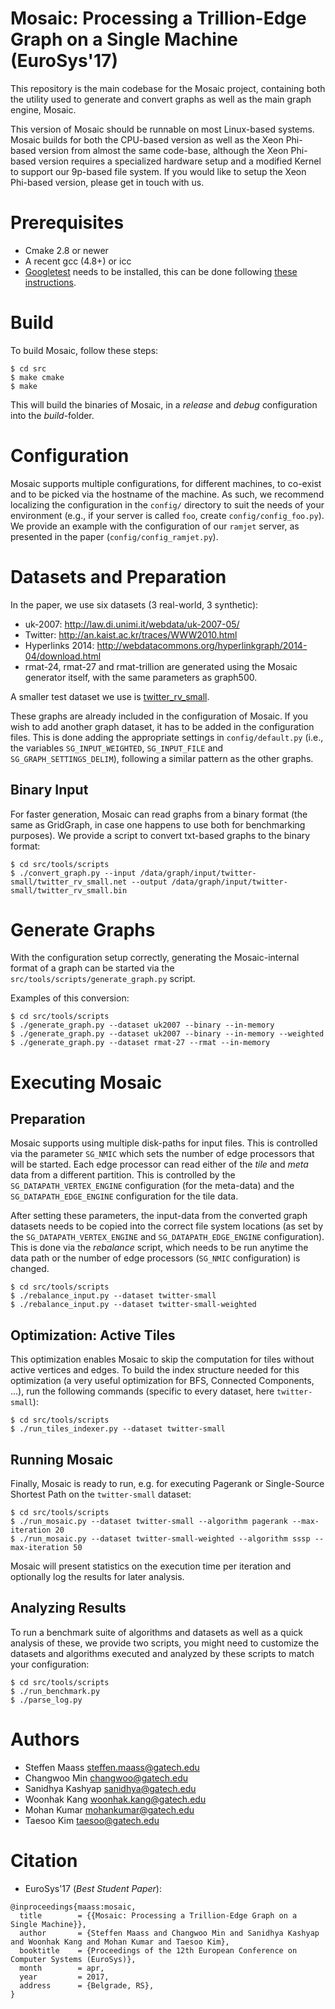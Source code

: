 # Mosaic: Processing a Trillion-Edge Graph on a Single Machine (EuroSys'17)

This repository is the main codebase for the Mosaic project, containing both
the utility used to generate and convert graphs as well as the main graph
engine, Mosaic.

This version of Mosaic should be runnable on most Linux-based systems.
Mosaic builds for both the CPU-based version as well as the Xeon Phi-based
version from almost the same code-base, although the Xeon Phi-based version
requires a specialized hardware setup and a modified Kernel to support our
9p-based file system.
If you would like to setup the Xeon Phi-based version, please get in touch with
us.

# Prerequisites 
* Cmake 2.8 or newer
* A recent gcc (4.8+) or icc 
* [Googletest](https://github.com/google/googletest) needs to be installed, this
can be done following [these
instructions](https://github.com/google/googletest/blob/master/googletest/README.md).

# Build
To build Mosaic, follow these steps:
```
$ cd src
$ make cmake
$ make
```
This will build the binaries of Mosaic, in a _release_ and _debug_
configuration into the _build_-folder.

# Configuration
Mosaic supports multiple configurations, for different machines, to co-exist
and to be picked via the hostname of the machine.
As such, we recommend localizing the configuration in the `config/` directory
to suit the needs of your environment (e.g., if your server is called `foo`,
create `config/config_foo.py`).
We provide an example with the configuration of our `ramjet` server, as
presented in the paper (`config/config_ramjet.py`).

# Datasets and Preparation
In the paper, we use six datasets (3 real-world, 3 synthetic):
* uk-2007: http://law.di.unimi.it/webdata/uk-2007-05/
* Twitter: http://an.kaist.ac.kr/traces/WWW2010.html
* Hyperlinks 2014: http://webdatacommons.org/hyperlinkgraph/2014-04/download.html
* rmat-24, rmat-27 and rmat-trillion are generated using the Mosaic generator
  itself, with the same parameters as graph500.

A smaller test dataset we use is [twitter_rv_small](http://www.ftpstatus.com/file_properties.php?sname=ftp.tugraz.at&fid=44).

These graphs are already included in the configuration of Mosaic.
If you wish to add another graph dataset, it has to be added in the
configuration files.
This is done adding the appropriate settings in `config/default.py` (i.e., the
variables `SG_INPUT_WEIGHTED`, `SG_INPUT_FILE` and `SG_GRAPH_SETTINGS_DELIM`),
following a similar pattern as the other graphs.

## Binary Input
For faster generation, Mosaic can read graphs from a binary format (the same as
GridGraph, in case one happens to use both for benchmarking purposes).
We provide a script to convert txt-based graphs to the binary format:
```
$ cd src/tools/scripts
$ ./convert_graph.py --input /data/graph/input/twitter-small/twitter_rv_small.net --output /data/graph/input/twitter-small/twitter_rv_small.bin
```

# Generate Graphs
With the configuration setup correctly, generating the Mosaic-internal format
of a graph can be started via the `src/tools/scripts/generate_graph.py` script.

Examples of this conversion:
```
$ cd src/tools/scripts
$ ./generate_graph.py --dataset uk2007 --binary --in-memory
$ ./generate_graph.py --dataset uk2007 --binary --in-memory --weighted
$ ./generate_graph.py --dataset rmat-27 --rmat --in-memory
```

# Executing Mosaic
## Preparation
Mosaic supports using multiple disk-paths for input files.
This is controlled via the parameter `SG_NMIC` which sets the number of edge
processors that will be started.
Each edge processor can read either of the *tile* and *meta* data from a
different partition.
This is controlled by the `SG_DATAPATH_VERTEX_ENGINE` configuration (for the
meta-data) and the `SG_DATAPATH_EDGE_ENGINE` configuration for the tile data.

After setting these parameters, the input-data from the converted graph
datasets needs to be copied into the correct file system locations (as set by
the `SG_DATAPATH_VERTEX_ENGINE` and `SG_DATAPATH_EDGE_ENGINE` configuration).
This is done via the *rebalance* script, which needs to be run anytime the
data path or the number of edge processors (`SG_NMIC` configuration) is changed.
```
$ cd src/tools/scripts
$ ./rebalance_input.py --dataset twitter-small
$ ./rebalance_input.py --dataset twitter-small-weighted
```

## Optimization: Active Tiles
This optimization enables Mosaic to skip the computation for tiles without
active vertices and edges.
To build the index structure needed for this optimization (a very useful
optimization for BFS, Connected Components, ...), run the following commands
(specific to every dataset, here `twitter-small`):
```
$ cd src/tools/scripts
$ ./run_tiles_indexer.py --dataset twitter-small
```

## Running Mosaic
Finally, Mosaic is ready to run, e.g. for executing Pagerank or Single-Source
Shortest Path on the `twitter-small` dataset:
```
$ cd src/tools/scripts
$ ./run_mosaic.py --dataset twitter-small --algorithm pagerank --max-iteration 20
$ ./run_mosaic.py --dataset twitter-small-weighted --algorithm sssp --max-iteration 50
```
Mosaic will present statistics on the execution time per iteration and
optionally log the results for later analysis.

## Analyzing Results
To run a benchmark suite of algorithms and datasets as well as a quick analysis
of these, we provide two scripts, you might need to customize the datasets and
algorithms executed and analyzed by these scripts to match your configuration:
```
$ cd src/tools/scripts
$ ./run_benchmark.py
$ ./parse_log.py
```

# Authors
* Steffen Maass [steffen.maass@gatech.edu](mailto:steffen.maass@gatech.edu)
* Changwoo Min [changwoo@gatech.edu](mailto:changwoo@gatech.edu)
* Sanidhya Kashyap [sanidhya@gatech.edu](mailto:sanidhya@gatech.edu)
* Woonhak Kang [woonhak.kang@gatech.edu](mailto:woonhak.kang@gatech.edu)
* Mohan Kumar [mohankumar@gatech.edu](mailto:mohankumar@gatech.edu)
* Taesoo Kim [taesoo@gatech.edu](taesoo@gatech.edu)

# Citation
* EuroSys'17 (*Best Student Paper*):
```
@inproceedings{maass:mosaic,
  title        = {{Mosaic: Processing a Trillion-Edge Graph on a Single Machine}},
  author       = {Steffen Maass and Changwoo Min and Sanidhya Kashyap and Woonhak Kang and Mohan Kumar and Taesoo Kim},
  booktitle    = {Proceedings of the 12th European Conference on Computer Systems (EuroSys)},
  month        = apr,
  year         = 2017,
  address      = {Belgrade, RS},
}
```
